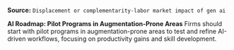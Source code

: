 **Source:** `Displacement or complementarity-labor market impact of gen ai`

**AI Roadmap: Pilot Programs in Augmentation-Prone Areas**
Firms should start with pilot programs in augmentation-prone areas to test and refine AI-driven workflows, focusing on productivity gains and skill development.
